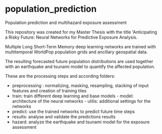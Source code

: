 # population_prediction
Population prediction and multihazard exposure assessment

This repository was created for my Master Thesis with the title 'Anticipating a Risky Future: Neural Networks for Predictive Exposure Analysis.

Multiple Long Short-Term Memory deep learning networks are trained with multitemporal WorldPop population grids and ancillary geospatial data.

The resulting forecasted future population distributions are used together with an earthquake and tsunami model to quantify the affected population. 


These are the processing steps and according folders:
- preprocessing : normalizing, masking, resampling, stacking of input features and creation of training tiles
- train: train different deep learning and base models 
          - model: architecture of the neural networks
          - utilis: additional settings for the networks
- predict: use the trained networks to predict future time steps
- results: analyse and validate the predictions results
- hazard: analyze the earthquake and tsunami model for the exposure assessment
